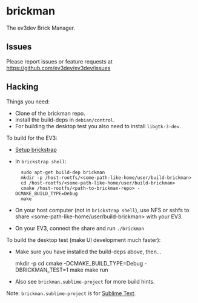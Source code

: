brickman
========

The ev3dev Brick Manager.

Issues
------

Please report issues or feature requests at https://github.com/ev3dev/ev3dev/issues

Hacking
-------

Things you need:
* Clone of the brickman repo.
* Install the build-deps in `debian/control`.
* For building the desktop test you also need to install `libgtk-3-dev`.

To build for the EV3:
* [Setup brickstrap]
* In `brickstrap shell`:

        sudo apt-get build-dep brickman
        mkdir -p /host-rootfs/<some-path-like-home/user/build-brickman>
        cd /host-rootfs/<some-path-like-home/user/build-brickman>
        cmake /host-rootfs/<path-to-brickman-repo> -DCMAKE_BUILD_TYPE=Debug
        make

* On your host computer (not in `brickstrap shell`), use NFS or sshfs to share
<some-path-like-home/user/build-brickman> with your EV3.
* On your EV3, connect the share and run `./brickman`

To build the desktop test (make UI development much faster):
* Make sure you have installed the build-deps above, then...

    mkdir -p <some-build-dir>
    cd <some-build-dir>
    cmake <path-to-brickdm-source> -DCMAKE_BUILD_TYPE=Debug -DBRICKMAN_TEST=1
    make
    make run

* Also see `brickman.sublime-project` for more build hints.

Note: `brickman.sublime-project` is for [Sublime Text].

[Setup brickstrap]: https://github.com/ev3dev/ev3dev/wiki/Using-brickstrap-to-cross-compile-and-debug
[Sublime Text]: http://www.sublimetext.com/